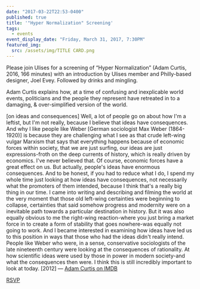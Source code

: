 ```yaml
---
date: "2017-03-22T22:53-0400"
published: true
title: '"Hyper Normalization" Screening'
tags:
  - events
event_display_date: "Friday, March 31, 2017, 7:30PM"
featured_img:
  src: /assets/img/TITLE CARD.png
---
```


Please join Ulises for a screening of “Hyper Normalization” (Adam Curtis, 2016, 166 minutes) with an introduction by Ulises member and Philly-based designer, Joel Evey. Followed by drinks and mingling.

Adam Curtis explains how, at a time of confusing and inexplicable world events, politicians and the people they represent have retreated in to a damaging, & over-simplified version of the world.

[on ideas and consequences] Well, a lot of people go on about how I'm a leftist, but I'm not really, because I believe that ideas have consequences. And why I like people like Weber [German sociologist Max Weber (1864-1920)] is because they are challenging what I see as that crude left-wing vulgar Marxism that says that everything happens because of economic forces within society, that we are just surfing, our ideas are just expressions-froth on the deep currents of history, which is really driven by economics. I've never believed that. Of course, economic forces have a great effect on us. But actually, people's ideas have enormous consequences. And to be honest, if you had to reduce what I do, I spend my whole time just looking at how ideas have consequences, not necessarily what the promoters of them intended, because I think that's a really big thing in our time. I came into writing and describing and filming the world at the very moment that those old left-wing certainties were beginning to collapse, certainties that said somehow progress and modernity were on a inevitable path towards a particular destination in history. But it was also equally obvious to me the right-wing reaction-where you just bring a market force in to create a form of stability that goes nowhere-was equally not going to work. And I became interested in examining how ideas have led us to this position in ways that those who had the ideas didn't really intend. People like Weber who were, in a sense, conservative sociologists of the late nineteenth century were looking at the consequences of rationality. At how scientific ideas were used by those in power in modern society-and what the consequences then were. I think this is still incredibly important to look at today. [2012]
— [Adam Curtis on IMDB](http://www.imdb.com/name/nm0193231/bio)

[RSVP](https://www.facebook.com/events/1808171052837511/)
